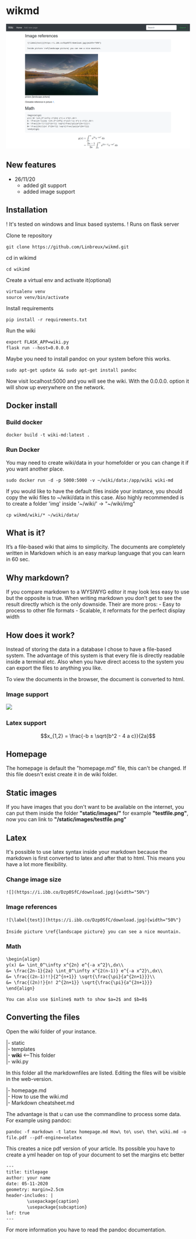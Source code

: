 # wikmd
![preview](static/images/wiki.png)

## New features

- 26/11/20 
    - added git support
    - added image support

## Installation
! It's tested on windows and linux based systems.
! Runs on flask server

Clone te repository
```
git clone https://github.com/Linbreux/wikmd.git
```
cd in wikimd
```
cd wikimd
```

Create a virtual env and activate it(optional)
```
virtualenv venv
source venv/bin/activate
```
Install requirements
```
pip install -r requirements.txt
```
Run the wiki
```
export FLASK_APP=wiki.py
flask run --host=0.0.0.0
```
Maybe you need to install pandoc on your system before this works.
```
sudo apt-get update && sudo apt-get install pandoc
```

Now visit localhost:5000 and you will see the wiki. With the 0.0.0.0. option it will show up everywhere on the network.

## Docker install

### Build docker
```
docker build -t wiki-md:latest .
```
### Run Docker

You may need to create wiki/data in your homefolder or you can change it if you want another place.

```
sudo docker run -d -p 5000:5000 -v ~/wiki/data:/app/wiki wiki-md
```
If you would like to have the default files inside your instance, you should copy the wiki files to ~/wiki/data in this case.
Also highly recommended is to create a folder 'img' inside '~/wiki/' -> "~/wiki/img"

```
cp wikmd/wiki/* ~/wiki/data/
```

## What is it?
It’s a file-based wiki that aims to simplicity. The documents are completely written in Markdown which is an easy markup language that you can learn in 60 sec.

## Why markdown?
If you compare markdown to a WYSIWYG editor it may look less easy to use but the opposite is true. When writing markdown you don’t get to see the result directly which is the only downside. Their are more pros: - Easy to process to other file formats - Scalable, it reformats for the perfect display width

## How does it work?
Instead of storing the data in a database I chose to have a file-based system. The advantage of this system is that every file is directly readable inside a terminal etc. Also when you have direct access to the system you can export the files to anything you like.

To view the documents in the browser, the document is converted to html.

### Image support
![](https://upload.wikimedia.org/wikipedia/commons/thumb/4/48/Markdown-mark.svg/208px-Markdown-mark.svg.png)

### Latex support

$$x_{1,2} = \frac{-b ± \sqrt{b^2 - 4 a c}}{2a}$$
## Homepage

The homepage is default the "homepage.md" file, this can't be changed. If this file doesn't exist create it in de wiki folder.

## Static images

If you have images that you don't want to be available on the internet, you can put them inside the folder **"static/images/"** for example **"testfile.png"**, now you can link to **"/static/images/testfile.png"**

## Latex

It's possible to use latex syntax inside your markdown because the markdown is first converted to latex and after that to html. This means you have a lot more flexibility.

### Change image size
```
![](https://i.ibb.co/Dzp0SfC/download.jpg){width="50%"}
```

### Image references
```
![\label{test}](https://i.ibb.co/Dzp0SfC/download.jpg){width="50%"}

Inside picture \ref{landscape picture} you can see a nice mountain.

```

### Math
```
\begin{align}
y(x) &= \int_0^\infty x^{2n} e^{-a x^2}\,dx\\
&= \frac{2n-1}{2a} \int_0^\infty x^{2(n-1)} e^{-a x^2}\,dx\\
&= \frac{(2n-1)!!}{2^{n+1}} \sqrt{\frac{\pi}{a^{2n+1}}}\\
&= \frac{(2n)!}{n! 2^{2n+1}} \sqrt{\frac{\pi}{a^{2n+1}}}
\end{align}
```

```
You can also use $inline$ math to show $a=2$ and $b=8$
```

## Converting the files

Open the wiki folder of your instance.  

|- static  
|- templates  
|- **wiki** <--This folder  
|- wiki.py  

In this folder all the markdownfiles are listed. Editing the files will be visible in the web-version.  

|- homepage.md  
|- How to use the wiki.md  
|- Markdown cheatsheet.md  

The advantage is that u can use the commandline to process some data. For example using pandoc:
```
pandoc -f markdown -t latex homepage.md How\ to\ use\ the\ wiki.md -o file.pdf --pdf-engine=xelatex
```
This creates a nice pdf version of your article.  Its possible you have to create a yml header on top of your document to set the margins etc better
```
---
title: titlepage
author: your name
date: 05-11-2020
geometry: margin=2.5cm
header-includes: |
        \usepackage{caption}
        \usepackage{subcaption}
lof: true
---
```
For more information you have to read the pandoc documentation.
